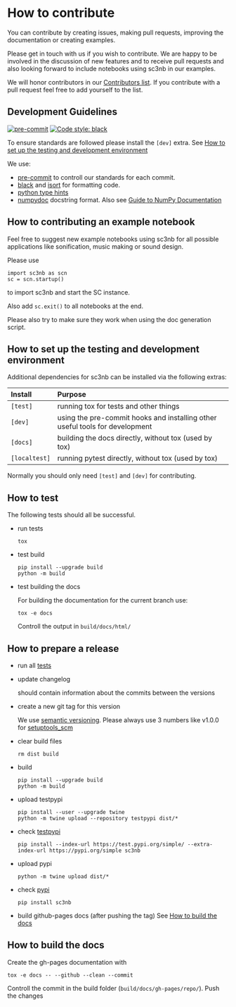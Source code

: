 # How to contribute

You can contribute by creating issues, making pull requests, improving the documentation or creating examples.

Please get in touch with us if you wish to contribute. We are happy to be involved in the discussion of new features and to receive pull requests and also looking forward to include notebooks using sc3nb in our examples.

We will honor contributors in our [Contributors list](CONTRIBUTORS.md). If you contribute with a pull request feel free to add yourself to the list.

## Development Guidelines

[![pre-commit](https://img.shields.io/badge/pre--commit-enabled-brightgreen?logo=pre-commit&logoColor=white)](https://pre-commit.com/)
[![Code style: black](https://img.shields.io/badge/code%20style-black-000000.svg)](https://github.com/psf/black)

To ensure standards are followed please install the `[dev]` extra. See [How to set up the testing and development environment](#how-to-set-up-the-testing-and-development-environment)

We use:
* [pre-commit](https://pre-commit.com/) to controll our standards for each commit.
* [black](https://github.com/psf/black) and [isort](https://github.com/PyCQA/isort) for formatting code.
* [python type hints](https://docs.python.org/3/library/typing.html)
* [numpydoc](https://numpydoc.readthedocs.io/en/latest/example.html) docstring format. Also see [Guide to NumPy Documentation](https://numpy.org/doc/stable/docs/howto_document.html)


## How to contributing an example notebook

Feel free to suggest new example notebooks using sc3nb for all possible applications like sonification, music making or sound design.

Please use

```
import sc3nb as scn
sc = scn.startup()
```
 to import sc3nb and start the SC instance.

Also add `sc.exit()` to all notebooks at the end.

Please also try to make sure they work when using the doc generation script.

## How to set up the testing and development environment

Additional dependencies for sc3nb can be installed via the following extras:


| Install        | Purpose                                                                      |
|:---------------|:-----------------------------------------------------------------------------|
| `[test]`       | running tox for tests and other things                                       |
| `[dev]`        | using the pre-commit hooks and installing other useful tools for development |
| `[docs]`       | building the docs directly, without tox (used by tox)                        |
| `[localtest]` | running pytest directly, without tox (used by tox)                           |


Normally you should only need `[test]` and `[dev]` for contributing.


## How to test

The following tests should all be successful.

- run tests
  ```
  tox
  ```

- test build
  ```
  pip install --upgrade build
  python -m build
  ```

- test building the docs

  For building the documentation for the current branch use:
  ```
  tox -e docs
  ```
  Controll the output in `build/docs/html/`

## How to prepare a release

- run all [tests](#how-to-test)

- update changelog

  should contain information about the commits between the versions

- create a new git tag for this version

  We use [semantic versioning](https://semver.org/).
  Please always use 3 numbers like v1.0.0 for [setuptools_scm](https://github.com/pypa/setuptools_scm/#semantic-versioning-semver)

- clear build files
  ```
  rm dist build
  ```

- build
  ```
  pip install --upgrade build
  python -m build
  ```

- upload testpypi
  ```
  pip install --user --upgrade twine
  python -m twine upload --repository testpypi dist/*
  ```

- check [testpypi](https://test.pypi.org/project/sc3nb/)
  ```
  pip install --index-url https://test.pypi.org/simple/ --extra-index-url https://pypi.org/simple sc3nb
  ```

- upload pypi
  ```
  python -m twine upload dist/*
  ```

- check [pypi](https://pypi.org/project/sc3nb/)
  ```
  pip install sc3nb
  ```

- build github-pages docs (after pushing the tag)
  See [How to build the docs](#how-to-build-the-docs)

## How to build the docs

Create the gh-pages documentation with
```
tox -e docs -- --github --clean --commit
```
Controll the commit in the build folder (`build/docs/gh-pages/repo/`).
Push the changes
